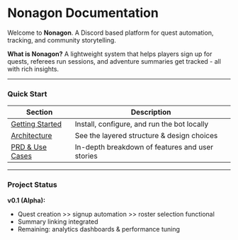 # Nonagon Documentation

Welcome to **Nonagon**. A Discord based platform for quest automation, tracking, and community storytelling.

**What is Nonagon?**
A lightweight system that helps players sign up for quests, referees run sessions, and adventure summaries get tracked - all with rich insights.

---

###  Quick Start
| Section | Description |
|--------|-------------|
| [Getting Started](README.md) | Install, configure, and run the bot locally |
| [Architecture](architecture.md) | See the layered structure & design choices |
| [PRD & Use Cases](prd.md) | In-depth breakdown of features and user stories |

---

###  Project Status
**v0.1 (Alpha):**
- Quest creation >> signup automation >> roster selection functional  
- Summary linking integrated  
- Remaining: analytics dashboards & performance tuning